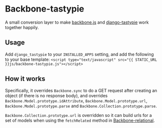 # Backbone-tastypie
A small conversion layer to make [backbone.js](https://github.com/documentcloud/backbone) and [django-tastypie](https://github.com/toastdriven/django-tastypie) work together happily.

## Usage
Add `django_tastypie` to your `INSTALLED_APPS` setting, and add the following to your base template:
`<script type="text/javascript" src="{{ STATIC_URL }}js/backbone-tastypie.js"></script>`

## How it works
Specifically, it overrides `Backbone.sync` to do a GET request after creating an object (if there is no response body), and overrides `Backbone.Model.prototype.idAttribute`, `Backbone.Model.prototype.url`, `Backbone.Model.prototype.parse` and `Backbone.Collection.prototype.parse`.

`Backbone.Collection.prototype.url` is overridden so it can build urls for a set of models when using the `fetchRelated` method in  [Backbone-relational](https://github.com/PaulUithol/Backbone-relational/).